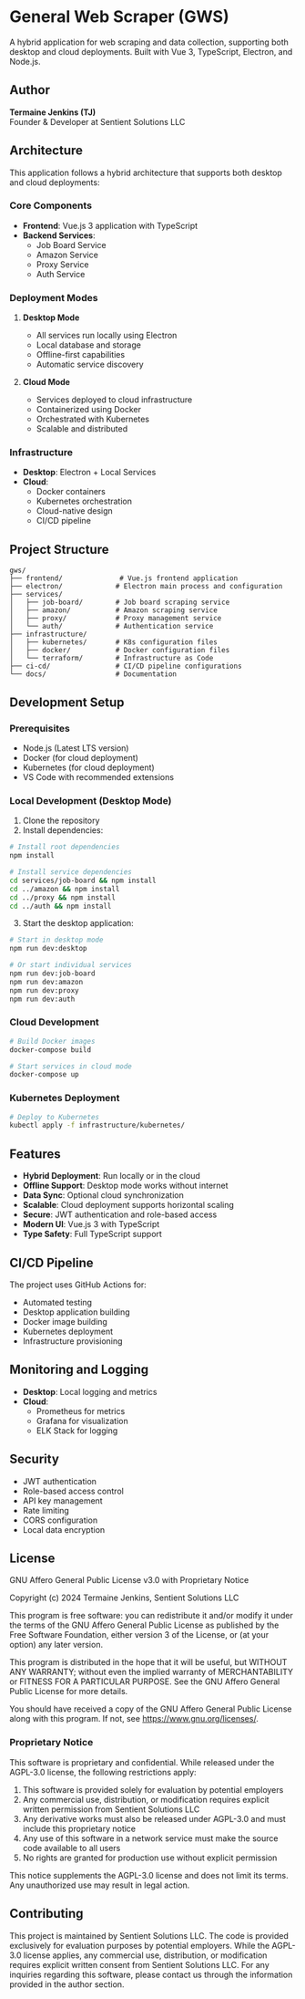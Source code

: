 # General Web Scraper (GWS)

A hybrid application for web scraping and data collection, supporting both desktop and cloud deployments. Built with Vue 3, TypeScript, Electron, and Node.js.

## Author
**Termaine Jenkins (TJ)**  
Founder & Developer at Sentient Solutions LLC

## Architecture
This application follows a hybrid architecture that supports both desktop and cloud deployments:

### Core Components
- **Frontend**: Vue.js 3 application with TypeScript
- **Backend Services**:
  - Job Board Service
  - Amazon Service
  - Proxy Service
  - Auth Service

### Deployment Modes
1. **Desktop Mode**
   - All services run locally using Electron
   - Local database and storage
   - Offline-first capabilities
   - Automatic service discovery

2. **Cloud Mode**
   - Services deployed to cloud infrastructure
   - Containerized using Docker
   - Orchestrated with Kubernetes
   - Scalable and distributed

### Infrastructure
- **Desktop**: Electron + Local Services
- **Cloud**: 
  - Docker containers
  - Kubernetes orchestration
  - Cloud-native design
  - CI/CD pipeline

## Project Structure
```
gws/
├── frontend/              # Vue.js frontend application
├── electron/             # Electron main process and configuration
├── services/
│   ├── job-board/        # Job board scraping service
│   ├── amazon/           # Amazon scraping service
│   ├── proxy/            # Proxy management service
│   └── auth/             # Authentication service
├── infrastructure/
│   ├── kubernetes/       # K8s configuration files
│   ├── docker/           # Docker configuration files
│   └── terraform/        # Infrastructure as Code
├── ci-cd/                # CI/CD pipeline configurations
└── docs/                 # Documentation
```

## Development Setup

### Prerequisites
- Node.js (Latest LTS version)
- Docker (for cloud deployment)
- Kubernetes (for cloud deployment)
- VS Code with recommended extensions

### Local Development (Desktop Mode)
1. Clone the repository
2. Install dependencies:
```bash
# Install root dependencies
npm install

# Install service dependencies
cd services/job-board && npm install
cd ../amazon && npm install
cd ../proxy && npm install
cd ../auth && npm install
```

3. Start the desktop application:
```bash
# Start in desktop mode
npm run dev:desktop

# Or start individual services
npm run dev:job-board
npm run dev:amazon
npm run dev:proxy
npm run dev:auth
```

### Cloud Development
```bash
# Build Docker images
docker-compose build

# Start services in cloud mode
docker-compose up
```

### Kubernetes Deployment
```bash
# Deploy to Kubernetes
kubectl apply -f infrastructure/kubernetes/
```

## Features
- **Hybrid Deployment**: Run locally or in the cloud
- **Offline Support**: Desktop mode works without internet
- **Data Sync**: Optional cloud synchronization
- **Scalable**: Cloud deployment supports horizontal scaling
- **Secure**: JWT authentication and role-based access
- **Modern UI**: Vue.js 3 with TypeScript
- **Type Safety**: Full TypeScript support

## CI/CD Pipeline
The project uses GitHub Actions for:
- Automated testing
- Desktop application building
- Docker image building
- Kubernetes deployment
- Infrastructure provisioning

## Monitoring and Logging
- **Desktop**: Local logging and metrics
- **Cloud**: 
  - Prometheus for metrics
  - Grafana for visualization
  - ELK Stack for logging

## Security
- JWT authentication
- Role-based access control
- API key management
- Rate limiting
- CORS configuration
- Local data encryption

## License
GNU Affero General Public License v3.0 with Proprietary Notice

Copyright (c) 2024 Termaine Jenkins, Sentient Solutions LLC

This program is free software: you can redistribute it and/or modify
it under the terms of the GNU Affero General Public License as published by
the Free Software Foundation, either version 3 of the License, or
(at your option) any later version.

This program is distributed in the hope that it will be useful,
but WITHOUT ANY WARRANTY; without even the implied warranty of
MERCHANTABILITY or FITNESS FOR A PARTICULAR PURPOSE.  See the
GNU Affero General Public License for more details.

You should have received a copy of the GNU Affero General Public License
along with this program.  If not, see <https://www.gnu.org/licenses/>.

### Proprietary Notice
This software is proprietary and confidential. While released under the AGPL-3.0 license, the following restrictions apply:

1. This software is provided solely for evaluation by potential employers
2. Any commercial use, distribution, or modification requires explicit written permission from Sentient Solutions LLC
3. Any derivative works must also be released under AGPL-3.0 and must include this proprietary notice
4. Any use of this software in a network service must make the source code available to all users
5. No rights are granted for production use without explicit permission

This notice supplements the AGPL-3.0 license and does not limit its terms. Any unauthorized use may result in legal action.

## Contributing
This project is maintained by Sentient Solutions LLC. The code is provided exclusively for evaluation purposes by potential employers. While the AGPL-3.0 license applies, any commercial use, distribution, or modification requires explicit written consent from Sentient Solutions LLC. For any inquiries regarding this software, please contact us through the information provided in the author section.
